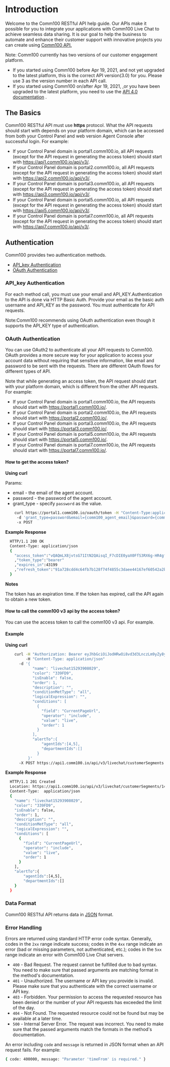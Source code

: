 # Introduction

Welcome to the Comm100 RESTful API help guide. Our APIs make it possible for you to integrate your applications with Comm100 Live Chat to achieve seamless data sharing. It is our goal to help the business to automate and enhance their customer support with innovative projects you can create using [Comm100 API.](introduction.md#the-basics)

Note: Comm100 currently has two versions of our customer engagement platform.

* If you started using Comm100 before Apr 19, 2021, and not yet upgraded to the latest platform, this is the correct API version(3.0) for you. Please use 3 as the version number in each API call.
* If you started using Comm100 on/after Apr 19, 2021, ,or you have been upgraded to the latest platform, you need to use the [API 4.0 documentation](https://dash11.comm100.io/doc) .

## The Basics

Comm100 RESTful API must use **https** protocol. What the API requests should start with depends on your platform domain, which can be accessed from both your Control Panel and web version Agent Console after successful login. For example:

* If your Control Panel domain is portal1.comm100.io, all API requests (except for the API request in generating the access token) should start with https://api1.comm100.io/api/v3/.
* If your Control Panel domain is portal2.comm100.io, all API requests (except for the API request in generating the access token) should start with https://api2.comm100.io/api/v3/.
* If your Control Panel domain is portal3.comm100.io, all API requests (except for the API request in generating the access token) should start with https://api3.comm100.io/api/v3/.
* If your Control Panel domain is portal5.comm100.io, all API requests (except for the API request in generating the access token) should start with https://api5.comm100.io/api/v3/.
* If your Control Panel domain is portal7.comm100.io, all API requests (except for the API request in generating the access token) should start with https://api7.comm100.io/api/v3/.

## Authentication

Comm100 provides two authentication methods.

* [API\_key Authentication](introduction.md#api\_key-authentication)
* [OAuth Authentication](introduction.md#oauth-authentication)

### API\_key Authentication

For each method call, you must use your email and API\_KEY.Authentication to the API is done via HTTP Basic Auth. Provide your email as the basic auth username and API\_KEY as the password. You must authenticate for API requests.

Note:Comm100 recommends using OAuth authentication even though it supports the API\_KEY type of authentication.

### OAuth Authentication

You can use OAuth2 to authenticate all your API requests to Comm100. OAuth provides a more secure way for your application to access your account data without requiring that sensitive information, like email and password to be sent with the requests. There are different OAuth flows for different types of API.

Note that while generating an access token, the API request should start with your platform domain, which is different from the other API requests. For example:

* If your Control Panel domain is portal1.comm100.io, the API requests should start with https://portal1.comm100.io/.
* If your Control Panel domain is portal2.comm100.io, the API requests should start with https://portal2.comm100.io/.
* If your Control Panel domain is portal3.comm100.io, the API requests should start with https://portal3.comm100.io/.
* If your Control Panel domain is portal5.comm100.io, the API requests should start with https://portal5.comm100.io/.
* If your Control Panel domain is portal7.comm100.io, the API requests should start with https://portal7.comm100.io/.

#### How to get the access token?

**Using curl**

Params:

* email - the email of the agent account.
* password - the password of the agent account.
* grant\_type - specify `password` as the value.

```bash
    curl https://portal1.comm100.io/oauth/token -H "Content-Type:application/x-www-form-urlencoded"  
     -d 'grant_type=password&email={comm100_agent_email}&password={comm100_agent_password}'  
     -x POST
```

**Example Response**

```bash
  HTTP/1.1 200 OK
  Content-Type: application/json
  {
    "access_token":"vQAQmLX8jvtsG71ItN2QAisqI_F7cDIE0yaX0FfS3RX6g-HR4gfHSVMaOukomYJiJX0Q"
    ,"token_type":"bearer"
    ,"expires_in":43199
    ,"refresh_token":"91a728cdd4c64fb7b128f74f4855c3daee44167ef60542a2b45c21e16373ed02"
  }
```

**Notes**

The token has an expiration time. If the token has expired, call the API again to obtain a new token.

#### How to call the comm100 v3 api by the access token?

You can use the access token to call the comm100 v3 api. For example.

#### Example

**Using curl**

```bash
    curl -H "Authorization: Bearer eyJhbGciOiJodHRwOi8vd3d3LnczLm9yZy8yMDAxLzA0L3htbGRzaWctbW9yZSNyc2Etc2hhMjU2IiwidHlwIjoiSldUIn0.eyJqdGkiOiI1NjIzNDFjZS0zZDkyLTRlZDYtOGY3ZS0zYTQ0NTdlYjQ0OTEiLCJhZ2VudElkIjoiMSIsInNpdGVJZCI6IjEwMDAxMDAwIiwidGh1bWJwcmludCI6IjhBNjhBOThBQzg0MUI1QTc5OEQ5RkE1MTY1QUU0Nzk3NEVERkIyRjYiLCJzdWNjZXNzIjoiVHJ1ZSIsIm5iZiI6MTU4NzY5NTk4MSwiZXhwIjoxNTg3NzAzMTgxLCJpc3MiOiJwb3J0YWwxLmNvbW0xMDAuaW8ifQ.MKuNrAqkbX5HMPwGH9hT-LlZp__CrNJpavXN7UR2qwM2C5TKG1ooghriQruaEBNDFwV8d7mjuwUMcydII2ayngX5jneabirqlhEu0O3LxGitR7P8NyQMDRMEh2ssJmIIJiCKwz9Mr_IzbtNgBZ5yAJ59jQ3hZZErrs62tlhPcMDAxOvTd9wAePUsISb3_-MbUU_WM9cLIKmQi9XWAUw0U4Lvxqp2dopkTLFyynahQGKbKMP934MMwRlKDQko0GZzcjIokYMWfqhesW9iZnJHP-_JQYjbkd4YL1IGUrD2BygD_trcm6Tk2odcYQKPx8vFvR62lU2_pm8i66ECvN-sAA" 
         -H "Content-Type: application/json"
      -d '{
            "name": "livechat15293908029",
            "color": "339FD9",
            "isEnable": false,
            "order": 1,
            "description": "",
            "conditionMetType": "all",
            "logicalExpression": "",
            "conditions": [
              {
                "field": "CurrentPageUrl",
                "operator": "include",
                "value": "live",
                "order": 1
              }
            ],
            "alertTo":{
                "agentIds":[4,5],
                "departmentIds":[]
              }
          }' 
      -X POST https://api1.comm100.io/api/v3/livechat/customerSegments
```

**Example Response**

```bash
  HTTP/1.1 201 Created
  Location: https://api1.comm100.io/api/v3/livechat/customerSegments/1487fc9d-92e6-4487-a2e8-92e68d6892e6
  Content-Type:  application/json
  {
    "name": "livechat15293908029",
    "color": "339FD9",
    "isEnable": false,
    "order": 1,
    "description": "",
    "conditionMetType": "all",
    "logicalExpression": "",
    "conditions": [
      {
        "field": "CurrentPageUrl",
        "operator": "include",
        "value": "live",
        "order": 1
      }
    ],
    "alertTo":{
        "agentIds":[4,5],
        "departmentIds":[]
    }
  }
```

### Data Format

Comm100 RESTful API returns data in [JSON](https://en.wikipedia.org/wiki/JSON) format.

### Error Handling

Errors are returned using standard HTTP error code syntax. Generally, codes in the `2xx` range indicate success; codes in the `4xx` range indicate an error (bad or missing parameters, not authenticated, etc.); codes in the `5xx` range indicate an error with Comm100 Live Chat servers.

* `400` - Bad Request. The request cannot be fulfilled due to bad syntax. You need to make sure that passed arguments are matching format in the method's documentation.
* `401` - Unauthorized. The username or API key you provide is invalid. Please make sure that you authenticate with the correct username or API key.
* `403` - Forbidden. Your permission to access the requested resource has been denied or the number of your API requests has exceeded the limit of the day.
* `404` - Not Found. The requested resource could not be found but may be available at a later time.
* `500` - Internal Server Error. The request was incorrect. You need to make sure that the passed arguments match the formats in the method's documentation.

An error including `code` and `message` is returned in JSON format when an API request fails. For example:

```bash
{ code: 400000, message: "Parameter 'timeFrom' is required." }
```

